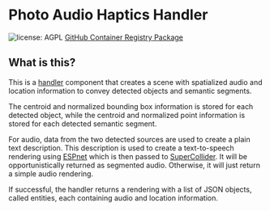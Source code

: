 # Photo Audio Haptics Handler

![license: AGPL](https://camo.githubusercontent.com/b53b1136762ea55ee6a2d641c9f8283b8335a79b3cb95cbab5a988e678e269b8/68747470733a2f2f696d672e736869656c64732e696f2f62616467652f6c6963656e73652d4147504c2d73756363657373) [GitHub Container Registry Package](https://github.com/Shared-Reality-Lab/IMAGE-server/pkgs/container/image-handler-photo-audio)

## What is this?

This is a [handler](https://github.com/Shared-Reality-Lab/IMAGE-server/wiki/2.-Handlers,-Preprocessors-and-Services#handlers=) component that creates a scene with spatialized audio and location information to convey detected objects and semantic segments.

The centroid and normalized bounding box information is stored for each detected object, while the centroid and normalized point information is stored for each detected semantic segment.

For audio, data from the two detected sources are used to create a plain text description.
This description is used to create a text-to-speech rendering using [ESPnet](../../services/espnet-tts)
which is then passed to [SuperCollider](../../services/supercollider-service/photo.scd).
It will be opportunistically returned as segmented audio. Otherwise, it will just return a simple audio rendering.

If successful, the handler returns a rendering with a list of JSON objects, called entities, each containing audio and location information.
